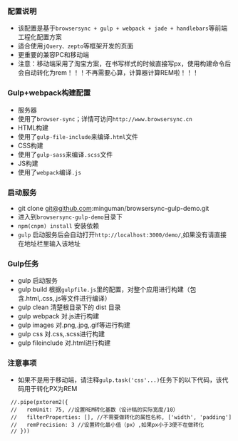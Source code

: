 ### 配置说明
* 该配置是基于`browsersync + gulp + webpack + jade + handlebars`等前端工程化配置方案
* 适合使用`jQuery、zepto`等框架开发的页面
* 更重要的兼容PC和移动端
* 注意：移动端采用了淘宝方案，在书写样式的时候直接写px，使用构建命令后会自动转化为rem！！！不再需要心算，计算器计算REM啦！！！

### Gulp+webpack构建配置
* 服务器
 * 使用了`browser-sync`；详情可访问`http://www.browsersync.cn`
* HTML构建
 * 使用了`gulp-file-include`来编译`.html`文件
* CSS构建
 * 使用了`gulp-sass`来编译`.scss`文件
* JS构建
 * 使用了`webpack`编译`.js` 

### 启动服务
* git clone git@github.com:minguman/browsersync-gulp-demo.git
* 进入到`browsersync-gulp-demo`目录下
* `npm(cnpm) install` 安装依赖
* `gulp` 启动服务后会自动打开`http://localhost:3000/demo/`,如果没有请直接在地址栏里输入该地址



### Gulp任务
* gulp 启动服务
* gulp build 根据`gulpfile.js`里的配置，对整个应用进行构建（包含.html,.css,.js等文件进行编译）
* gulp clean 清楚根目录下的 dist 目录
* gulp webpack 对.js进行构建
* gulp images 对.png,.jpg,.gif等进行构建
* gulp css 对.css,.scss进行构建
* gulp fileinclude 对.html进行构建


### 注意事项
* 如果不是用于移动端，请注释`gulp.task('css'...)`任务下的以下代码，该代码用于转化PX为REM
```
 //.pipe(pxtorem2({
 //   remUnit: 75, //设置REM转化基数（设计稿的实际宽度/10）
 //   filterProperties: [], //不需要做转化的属性名称, ['width', 'padding'] 
 //   remPrecision: 3 //设置转化最小值（px）,如果px小于3便不在做转化
 // }))
```

